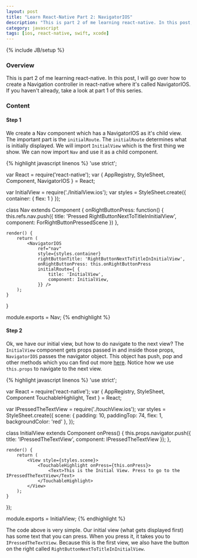 ```yaml
---
layout: post
title: "Learn React-Native Part 2: NavigatorIOS"
description: "This is part 2 of me learning react-native. In this post, I will go over how to create a Navigation controller in react-native where it's called NavigatorIOS. If you haven't already, take a look at part 1 of this series."
category: javascript
tags: [ios, react-native, swift, xcode]
---
```

{% include JB/setup %}

<!-- Overview -->
<h3>Overview</h3>

This is part 2 of me learning react-native. In this post, I will go over how to create a Navigation controller in react-native where it's called NavigatorIOS. If you haven't already, take a look at part 1 of this series.

<!-- Content -->
<h3>Content</h3>

<!-- Step 1 -->
<h4>Step 1</h4>

We create a Nav component which has a NavigatorIOS as it's child view. The important part is the `initialRoute`. The `initialRoute` determines what is initially displayed. We will import `InitialView` which is the first thing we show.
We can now import `Nav` and use it as a child component.

<!-- Code _______________________________________-->
{% highlight javascript linenos %}
'use strict';

var React = require('react-native');
var {
  AppRegistry,
  StyleSheet,
  Component,
  NavigatorIOS
} = React;

var InitialView = require('./InitialView.ios');
var styles = StyleSheet.create({
    container: {
        flex: 1
    }
});

class Nav extends Component {
    onRightButtonPress: function() {
        this.refs.nav.push({
            title: 'Pressed RightButtonNextToTitleInInitialView',
            component: ForRightButtonPressedScene
        })
    },

    render() {
        return (
            <NavigatorIOS
                ref="nav"
                style={styles.container}
                rightButtonTitle: 'RightButtonNextToTitleInInitialView',
                onRightButtonPress: this.onRightButtonPress
                initialRoute={ {
                    title: 'InitialView',
                    component: InitialView,
                }} />
        );
    }
}

module.exports = Nav;
{% endhighlight %}
<!-- /Code ^^^^^^^^^^^^^^^^^^^^^^^^^^^^^^^^^^^^^^-->

<!-- Step 2 -->
<h4>Step 2</h4>

Ok, we have our initial view, but how to do navigate to the next view? The `InitialView` component gets props passed in and inside those props, `NavigatorIOS` passes the navigator object. This object has push, pop and other methods which you can find out more [here](https://facebook.github.io/react-native/docs/navigatorios.html#content). Notice how we use `this.props` to navigate to the next view.

<!-- Code _______________________________________-->
{% highlight javascript linenos %}
'use strict';

var React = require('react-native');
var {
  AppRegistry,
  StyleSheet,
  Component
  TouchableHighlight,
  Text
} = React;

var IPressedTheTextView = require('./touchView.ios');
var styles = StyleSheet.create({
    scene: {
        padding: 10,
        paddingTop: 74,
        flex: 1,
        backgroundColor: 'red'
    },
});

class InitialView extends Component
    onPress() {
        this.props.navigator.push({
            title: 'IPressedTheTextView',
            component: IPressedTheTextView
        });
    },

    render() {
        return (
            <View style={styles.scene}>
                <TouchableHighlight onPress={this.onPress}>
                    <Text>This is the Initial View. Press to go to the IPressedTheTextView</Text>
                </TouchableHighlight>
            </View>
        );
    }
});

module.exports = InitialView;
{% endhighlight %}
<!-- /Code ^^^^^^^^^^^^^^^^^^^^^^^^^^^^^^^^^^^^^^-->


The code above is very simple. Our initial view (what gets displayed first) has some text that you can press. When you press it, it takes you to `IPressedTheTextView`. Because this is the first view, we also have the button on the right called `RightButtonNextToTitleInInitialView`.